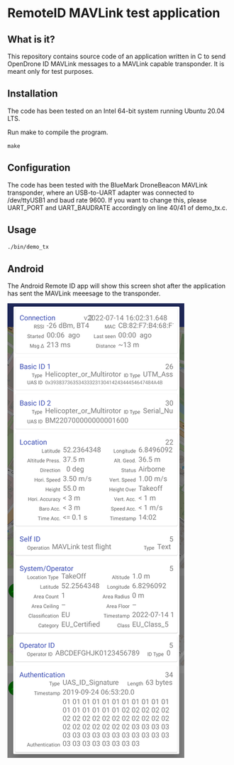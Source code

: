 # RemoteID MAVLink test application

## What is it?
This repository contains source code of an application written in C to send OpenDrone ID MAVLink messages to a MAVLink capable transponder. It is meant only for test purposes.

## Installation
The code has been tested on an Intel 64-bit system running Ubuntu 20.04 LTS. 

Run make to compile the program.

```
make
```

## Configuration
The code has been tested with the BlueMark DroneBeacon MAVLink transponder, where an USB-to-UART adapter was connected to /dev/ttyUSB1 and baud rate 9600. If you want to change this, please UART_PORT and UART_BAUDRATE accordingly on line 40/41 of demo_tx.c.

## Usage

```
./bin/demo_tx
```

## Android
The Android Remote ID app will show this screen shot after the application has sent the MAVLink meeesage to the transponder.

![Android Remote ID app](img/android_remoteID.png "Android Remote ID app")

